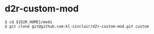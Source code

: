 # d2r-custom-mod

```
$ cd ${D2R_HOME}/mods
$ git clone git@github.com:kl-sinclair/d2r-custom-mod.git custom
```
